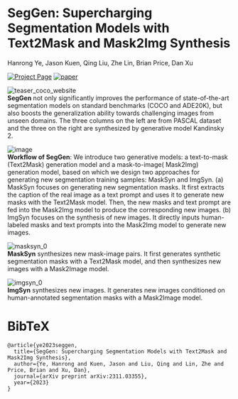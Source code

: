 # SegGen: Supercharging Segmentation Models with Text2Mask and Mask2Img Synthesis
Hanrong Ye, Jason Kuen, Qing Liu, Zhe Lin, Brian Price, Dan Xu 


[![Project Page](https://img.shields.io/badge/Project-Website-87CEEB)](https://seggenerator.github.io/)
[![paper](https://img.shields.io/badge/arXiv-Paper-<COLOR>.svg)](https://arxiv.org/abs/2311.03355)


![teaser_coco_website](https://github.com/prismformore/seggen/assets/14089338/e9160e82-72d2-4319-8334-7f3255994b86) \
**SegGen** not only significantly improves the performance of state-of-the-art segmentation models on standard benchmarks (COCO and ADE20K), but also boosts the generalization ability towards challenging images from unseen domains. The three columns on the left are from PASCAL dataset and the three on the right are synthesized by generative model Kandinsky 2.


![image](https://github.com/prismformore/seggen/assets/14089338/de916a15-702f-4afe-a508-8f8726132216)\
**Workflow of SegGen**: We introduce two generative models: a text-to-mask (Text2Mask) generation model and a mask-to-image( Mask2Img) generation model, based on which we design two approaches for generating new segmentation training samples: MaskSyn and ImgSyn. (a) MaskSyn focuses on generating new segmentation masks. It first extracts the caption of the real image as a text prompt and uses it to generate new masks with the Text2Mask model. Then, the new masks and text prompt are fed into the Mask2Img model to produce the corresponding new images. (b) ImgSyn focuses on the synthesis of new images. It directly inputs human-labeled masks and text prompts into the Mask2Img model to generate new images.


![masksyn_0](https://github.com/prismformore/seggen/assets/14089338/57008a5a-065b-4882-aea7-b418e9229bf3)\
**MaskSyn** synthesizes new mask-image pairs. It first generates synthetic segmentation masks with a Text2Mask model, and then synthesizes new images with a Mask2Image model.


![imgsyn_0](https://github.com/prismformore/seggen/assets/14089338/2b852f1e-4546-4034-a7a2-dde1b3fc2124)\
**ImgSyn** synthesizes new images. It generates new images conditioned on human-annotated segmentation masks with a Mask2Image model.


# BibTeX
```
@article{ye2023seggen,
  title={SegGen: Supercharging Segmentation Models with Text2Mask and Mask2Img Synthesis},
  author={Ye, Hanrong and Kuen, Jason and Liu, Qing and Lin, Zhe and Price, Brian and Xu, Dan},
  journal={arXiv preprint arXiv:2311.03355},
  year={2023}
}
```
